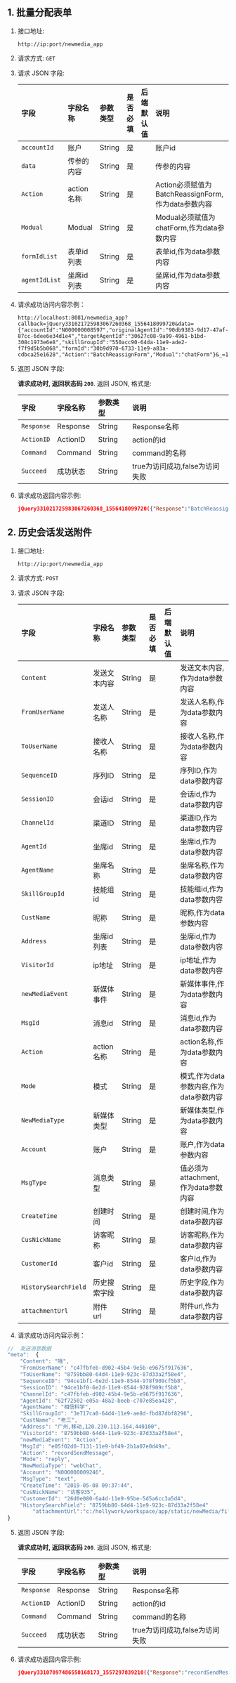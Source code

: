 ## 1. 批量分配表单

1. 接口地址: 
    
    `http://ip:port/newmedia_app`

2. 请求方式: `GET`
3. 请求 JSON 字段: 
    
    |字段|字段名称|参数类型|是否必填|后端默认值|说明|
    |:--|:---|:------|:------|:--|:--|
    |`accountId`|账户|String|是| | 账户id |
    |`data`|传参的内容|String|是| | 传参的内容 |
    |`Action`|action名称|String|是| | Action必须赋值为BatchReassignForm,作为data参数内容 |
    |`Modual`|Modual|String|是| | Modual必须赋值为chatForm,作为data参数内容 |
    |`formIdList`|表单id列表|String|是| | 表单id,作为data参数内容 |
    |`agentIdList`|坐席id列表|String|是| | 坐席id,作为data参数内容 |
4. 请求成功访问内容示例：
    ```
    http://localhost:8081/newmedia_app?callback=jQuery331021725983067260368_1556418099720&data={"accountId":"N000000008597","originalAgentId":"90db9383-9d17-47af-87cc-6dee6e34d1e4","targetAgentId":"30627c08-9a99-4961-b1bd-308c1973e6e8","skillGroupId":"550acc90-64da-11e9-ade2-f7f9d5b5b068","formId":"30b9d970-6733-11e9-a83a-cdbca25e1628","Action":"BatchReassignForm","Modual":"chatForm"}&_=1556418099723
    ```
5. 返回 JSON 字段: 

    __请求成功时, 返回状态码 `200`__. 返回 JSON, 格式是:

    |字段|字段名称|参数类型|说明|
    |:--|:---|:------|:------|
    |`Response`|Response|String| Response名称 |
    |`ActionID`|ActionID|String| action的id |
    |`Command`|Command|String| command的名称 |
    |`Succeed`|成功状态|String| true为访问成功,false为访问失败 |

6. 请求成功返回内容示例:

    ```json
    jQuery331021725983067260368_1556418099720({"Response":"BatchReassignForm","ActionID":"","Command":"Response","Succeed":true})
    ```

## 2. 历史会话发送附件
1. 接口地址: 
    
    `http://ip:port/newmedia_app`
2. 请求方式: `POST`
3. 请求 JSON 字段: 
    
    |字段|字段名称|参数类型|是否必填|后端默认值|说明|
    |:--|:---|:------|:------|:--|:--|
    |`Content`|发送文本内容|String|是| | 发送文本内容,作为data参数内容 |
    |`FromUserName`|发送人名称|String|是| | 发送人名称,作为data参数内容 |
    |`ToUserName`|接收人名称|String|是| | 接收人名称,作为data参数内容 |
    |`SequenceID`|序列ID|String|是| | 序列ID,作为data参数内容|
    |`SessionID`|会话id|String|是| | 会话id,作为data参数内容 |
    |`ChannelId`|渠道ID|String|是| | 渠道ID,作为data参数内容 |
    |`AgentId`|坐席id|String|是| | 坐席id,作为data参数内容 |
    |`AgentName`|坐席名称|String|是| | 坐席名称,作为data参数内容 |
    |`SkillGroupId`|技能组id|String|是| | 技能组id,作为data参数内容 |
    |`CustName`|昵称|String|是| | 昵称,作为data参数内容 |
    |`Address`|坐席id列表|String|是| | 坐席id,作为data参数内容 |
    |`VisitorId`|ip地址|String|是| | ip地址,作为data参数内容 |
    |`newMediaEvent`|新媒体事件|String|是| | 新媒体事件,作为data参数内容 |
    |`MsgId`|消息id|String|是| | 消息id,作为data参数内容 |
    |`Action`|action名称|String|是| | action名称,作为data参数内容 |
    |`Mode`|模式|String|是| | 模式,作为data参数内容,作为data参数内容 |
    |`NewMediaType`|新媒体类型|String|是| | 新媒体类型,作为data参数内容 |
    |`Account`|账户|String|是| | 账户,作为data参数内容 |
    |`MsgType`|消息类型|String|是| | 值必须为attachment,作为data参数内容 |
    |`CreateTime`|创建时间|String|是| | 创建时间,作为data参数内容 |
    |`CusNickName`|访客昵称|String|是| | 访客昵称,作为data参数内容 |
    |`CustomerId`|客户id|String|是| | 客户id,作为data参数内容 |
    |`HistorySearchField`|历史搜索字段|String|是| | 历史字段,作为data参数内容 |
    |`attachmentUrl`|附件url|String|是| | 附件url,作为data参数内容 |
    
 4. 请求成功访问内容示例：
 

```js
//  发送消息数据
"meta":  {
	"Content": "哦",
	"FromUserName": "c47fbfeb-d902-45b4-9e5b-e9675f917636",
	"ToUserName": "8759bb80-64d4-11e9-923c-87d33a2f58e4",
	"SequenceID": "94ce1bf1-6e2d-11e9-8544-978f909cf5b8",
	"SessionID": "94ce1bf0-6e2d-11e9-8544-978f909cf5b8",
	"ChannelId": "c47fbfeb-d902-45b4-9e5b-e9675f917636",
	"AgentId": "62f72502-e05a-48a2-beeb-c707e85ea428",
	"AgentName": "相信科学",
	"SkillGroupId": "3e717ca0-64d4-11e9-ae8d-fbd87dbf8296",
	"CustName": "老三",
	"Address": "广州,移动,120.230.113.164,440100",
	"VisitorId": "8759bb80-64d4-11e9-923c-87d33a2f58e4",
	"newMediaEvent": "Action",
	"MsgId": "e05f02d0-7131-11e9-bf49-2b1a07e0d49a",
	"Action": "recordSendMessage",
	"Mode": "reply",
	"NewMediaType": "webChat",
	"Account": "N000000009246",
	"MsgType": "text",
	"CreateTime": "2019-05-08 09:37:44",
	"CusNickName": "访客935",
	"CustomerId": "26d0e080-6a4d-11e9-95be-5d5a6cc3a5d4",
	"HistorySearchField": "8759bb80-64d4-11e9-923c-87d33a2f58e4"
    	"attachmentUrl":"c:/hollywork/workspace/app/static/newMedia/files/N000000008597/20170622/fileupload.png"
}
```

5. 返回 JSON 字段: 

    __请求成功时, 返回状态码 `200`__. 返回 JSON, 格式是:

    |字段|字段名称|参数类型|说明|
    |:--|:---|:------|:------|
    |`Response`|Response|String| Response名称 |
    |`ActionID`|ActionID|String| action的id |
    |`Command`|Command|String| command的名称 |
    |`Succeed`|成功状态|String| true为访问成功,false为访问失败 |

6. 请求成功返回内容示例:

    ```json
    jQuery33107097486550168173_1557297839210({"Response":"recordSendMessage","ActionID":"","Command":"Response","Succeed":true})
    ```


    

